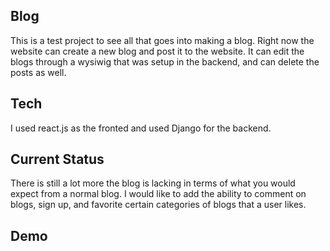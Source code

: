 <h2><b>Blog</b></h2>
This is a test project to see all that goes into making a blog. Right now the website can create a new blog and post it to the website. It can edit the blogs through a wysiwig that was setup in the backend, and can delete the posts as well.

<h2><b>Tech</b></h2>
I used react.js as the fronted and used Django for the backend.

<h2><b>Current Status</b></h2>
There is still a lot more the blog is lacking in terms of what you would expect
from a normal blog. I would like to add the ability to comment on blogs, sign
up, and favorite certain categories of blogs that a user likes.

<h2><b>Demo</b></h2>
